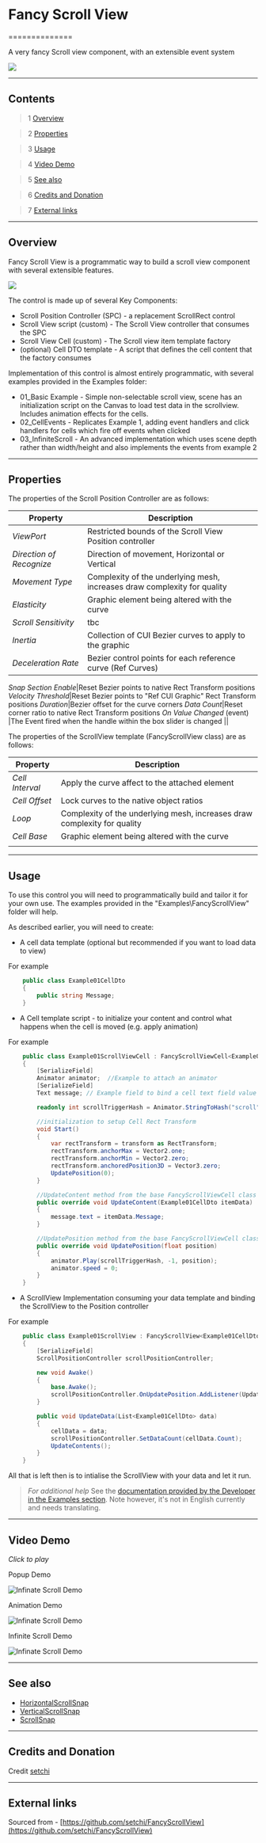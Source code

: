 # Fancy Scroll View

==============

A very fancy Scroll view component, with an extensible event system

![](https://bitbucket.org/UnityUIExtensions/unity-ui-extensions/wiki/Controls/Images/FancyScrollViewExample.jpg)

---------

## Contents

> 1 [Overview](#markdown-header-overview)

> 2 [Properties](#markdown-header-properties)

> 3 [Usage](#markdown-header-usage)

> 4 [Video Demo](#markdown-header-video-demo)

> 5 [See also](#markdown-header-see-also)

> 6 [Credits and Donation](#markdown-header-credits-and-donation)

> 7 [External links](#markdown-header-external-links)

---------

## Overview

Fancy Scroll View is a programmatic way to build a scroll view component with several extensible features.

![](https://bitbucket.org/UnityUIExtensions/unity-ui-extensions/wiki/Controls/Images/FancyScrollViewInspector.jpg)

The control is made up of several Key Components:

* Scroll Position Controller (SPC) - a replacement ScrollRect control
* Scroll View script (custom) - The Scroll View controller that consumes the SPC
* Scroll View Cell (custom) - The Scroll view item template factory
* (optional) Cell DTO template - A script that defines the cell content that the factory consumes

Implementation of this control is almost entirely programmatic, with several examples provided in the Examples folder:

* 01_Basic Example - Simple non-selectable scroll view, scene has an initialization script on the Canvas to load test data in the scrollview. Includes animation effects for the cells.
* 02_CellEvents - Replicates Example 1, adding event handlers and click handlers for cells which fire off events when clicked
* 03_InfiniteScroll - An advanced implementation which uses scene depth rather than width/height and also implements the events from example 2

---------

## Properties

The properties of the Scroll Position Controller are as follows:

Property | Description
--------- | --------------
*ViewPort*|Restricted bounds of the Scroll View Position controller
*Direction of Recognize*|Direction of movement, Horizontal or Vertical
*Movement Type*|Complexity of the underlying mesh, increases draw complexity for quality
*Elasticity*|Graphic element being altered with the curve
*Scroll Sensitivity*|tbc
*Inertia*|Collection of CUI Bezier curves to apply to the graphic
*Deceleration Rate*|Bezier control points for each reference curve (Ref Curves)
*Snap Section*
    *Enable*|Reset Bezier points to native Rect Transform positions
    *Velocity Threshold*|Reset Bezier points to "Ref CUI Graphic" Rect Transform positions
    *Duration*|Bezier offset for the curve corners
*Data Count*|Reset corner ratio to native Rect Transform positions
*On Value Changed* (event) |The Event fired when the handle within the box slider is changed
||

The properties of the ScrollView template (FancyScrollView class) are as follows:

Property | Description
--------- | --------------
*Cell Interval*|Apply the curve affect to the attached element
*Cell Offset*|Lock curves to the native object ratios
*Loop*|Complexity of the underlying mesh, increases draw complexity for quality
*Cell Base*|Graphic element being altered with the curve
||

---------

## Usage

To use this control you will need to programmatically build and tailor it for your own use.  The examples provided in the "Examples\FancyScrollView" folder will help.

As described earlier, you will need to create:

* A cell data template (optional but recommended if you want to load data to view)

For example

```csharp
    public class Example01CellDto
    {
        public string Message;
    }
```

* A Cell template script - to initialize your content and control what happens when the cell is moved (e.g. apply animation)

For example

```csharp
    public class Example01ScrollViewCell : FancyScrollViewCell<Example01CellDto>
    {
        [SerializeField]
        Animator animator;  //Example to attach an animator
        [SerializeField]
        Text message; // Example field to bind a cell text field value to

        readonly int scrollTriggerHash = Animator.StringToHash("scroll"); //Animation in the animator to use as the system uses Hashes not text

        //initialization to setup Cell Rect Transform
        void Start()
        {
            var rectTransform = transform as RectTransform;
            rectTransform.anchorMax = Vector2.one;
            rectTransform.anchorMin = Vector2.zero;
            rectTransform.anchoredPosition3D = Vector3.zero;
            UpdatePosition(0);
        }

        //UpdateContent method from the base FancyScrollViewCell class to apply changes on update
        public override void UpdateContent(Example01CellDto itemData)
        {
            message.text = itemData.Message;
        }

        //UpdatePosition method from the base FancyScrollViewCell class to react or alter what happens when the cell position moves
        public override void UpdatePosition(float position)
        {
            animator.Play(scrollTriggerHash, -1, position);
            animator.speed = 0;
        }
    }
```

* A ScrollView Implementation consuming your data template and binding the ScrollView to the Position controller

For example

```csharp
    public class Example01ScrollView : FancyScrollView<Example01CellDto>
    {
        [SerializeField]
        ScrollPositionController scrollPositionController;

        new void Awake()
        {
            base.Awake();
            scrollPositionController.OnUpdatePosition.AddListener(UpdatePosition);
        }

        public void UpdateData(List<Example01CellDto> data)
        {
            cellData = data;
            scrollPositionController.SetDataCount(cellData.Count);
            UpdateContents();
        }
    }
```

All that is left then is to intialise the ScrollView with your data and let it run.

> *For additional help*
> See the [documentation provided by the Developer in the Examples section](https://bitbucket.org/UnityUIExtensions/unity-ui-extensions/src/98648acf6aedddb1aa363ca2052e33fe629e2969/Examples/FancyScrollView/README.md).  Note however, it's not in English currently and needs translating.

---------

## Video Demo

*Click to play*

Popup Demo

![Infinate Scroll Demo](https://bytebucket.org/UnityUIExtensions/unity-ui-extensions/raw/98648acf6aedddb1aa363ca2052e33fe629e2969/Examples/FancyScrollView/Document/screencast2.gif)

Animation Demo

![Infinate Scroll Demo](https://bytebucket.org/UnityUIExtensions/unity-ui-extensions/raw/98648acf6aedddb1aa363ca2052e33fe629e2969/Examples/FancyScrollView/Document/screencast3.gif)

Infinite Scroll Demo

![Infinate Scroll Demo](https://bytebucket.org/UnityUIExtensions/unity-ui-extensions/raw/98648acf6aedddb1aa363ca2052e33fe629e2969/Examples/FancyScrollView/Document/screencast1.gif)

---------

## See also

* [HorizontalScrollSnap](https://bitbucket.org/UnityUIExtensions/unity-ui-extensions/wiki/Controls/HorizontalScrollSnap)
* [VerticalScrollSnap](https://bitbucket.org/UnityUIExtensions/unity-ui-extensions/wiki/Controls/VerticalScrollSnap)
* [ScrollSnap](https://bitbucket.org/UnityUIExtensions/unity-ui-extensions/wiki/Controls/ScrollSnap)

---------

## Credits and Donation

Credit [setchi](https://github.com/setchi)

---------

## External links

Sourced from - [https://github.com/setchi/FancyScrollView](https://github.com/setchi/FancyScrollView)
